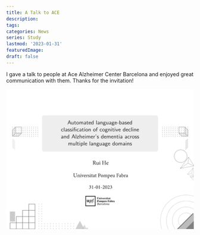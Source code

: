 ```yaml
---
title: A Talk to ACE
description:
tags: 
categories: News
series: Study
lastmod: '2023-01-31'
featuredImage: 
draft: false
---
```


<!--more-->

I gave a talk to people at Ace Alzheimer Center Barcelona and enjoyed great communication with them. Thanks for the invitation! 

![Cover Slide](images/ACE_talk_20230131.jpg)
